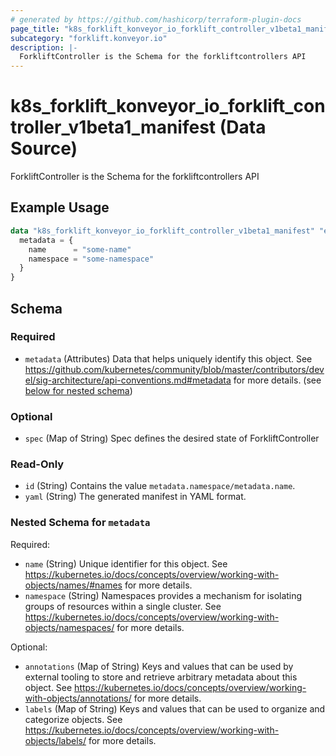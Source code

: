 ```yaml
---
# generated by https://github.com/hashicorp/terraform-plugin-docs
page_title: "k8s_forklift_konveyor_io_forklift_controller_v1beta1_manifest Data Source - terraform-provider-k8s"
subcategory: "forklift.konveyor.io"
description: |-
  ForkliftController is the Schema for the forkliftcontrollers API
---
```


# k8s_forklift_konveyor_io_forklift_controller_v1beta1_manifest (Data Source)

ForkliftController is the Schema for the forkliftcontrollers API

## Example Usage

```terraform
data "k8s_forklift_konveyor_io_forklift_controller_v1beta1_manifest" "example" {
  metadata = {
    name      = "some-name"
    namespace = "some-namespace"
  }
}
```

<!-- schema generated by tfplugindocs -->
## Schema

### Required

- `metadata` (Attributes) Data that helps uniquely identify this object. See https://github.com/kubernetes/community/blob/master/contributors/devel/sig-architecture/api-conventions.md#metadata for more details. (see [below for nested schema](#nestedatt--metadata))

### Optional

- `spec` (Map of String) Spec defines the desired state of ForkliftController

### Read-Only

- `id` (String) Contains the value `metadata.namespace/metadata.name`.
- `yaml` (String) The generated manifest in YAML format.

<a id="nestedatt--metadata"></a>
### Nested Schema for `metadata`

Required:

- `name` (String) Unique identifier for this object. See https://kubernetes.io/docs/concepts/overview/working-with-objects/names/#names for more details.
- `namespace` (String) Namespaces provides a mechanism for isolating groups of resources within a single cluster. See https://kubernetes.io/docs/concepts/overview/working-with-objects/namespaces/ for more details.

Optional:

- `annotations` (Map of String) Keys and values that can be used by external tooling to store and retrieve arbitrary metadata about this object. See https://kubernetes.io/docs/concepts/overview/working-with-objects/annotations/ for more details.
- `labels` (Map of String) Keys and values that can be used to organize and categorize objects. See https://kubernetes.io/docs/concepts/overview/working-with-objects/labels/ for more details.
